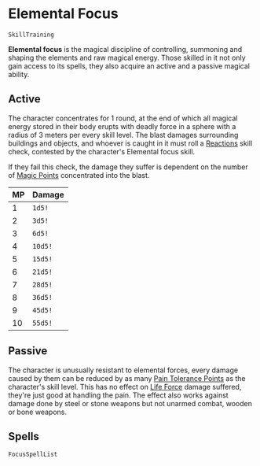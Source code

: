 # Elemental Focus

`SkillTraining`

**Elemental focus** is the magical discipline of controlling, summoning and shaping the elements and raw magical energy. Those skilled in it not only gain access to its spells, they also acquire an active and a passive magical ability.

## Active

The character concentrates for 1 round, at the end of which all magical energy stored in their body erupts with deadly force in a sphere with a radius of 3 meters per every skill level. The blast damages surrounding buildings and objects, and whoever is caught in it must roll a [Reactions](skill:reactions) skill check, contested by the character's Elemental focus skill.

If they fail this check, the damage they suffer is dependent on the number of [Magic Points](character:mp) concentrated into the blast.

| MP | Damage |
| :- | :- |
| 1  | `1d5!` |
| 2  | `3d5!` |
| 3  | `6d5!` |
| 4  | `10d5!` |
| 5  | `15d5!` |
| 6  | `21d5!` |
| 7  | `28d5!` |
| 8  | `36d5!` |
| 9  | `45d5!` |
| 10  | `55d5!` |

## Passive

The character is unusually resistant to elemental forces, every damage caused by them can be reduced by as many [Pain Tolerance Points](character:fp) as the character's skill level. This has no effect on [Life Force](character:ep) damage suffered, they're just good at handling the pain. The effect also works against damage done by steel or stone weapons but not unarmed combat, wooden or bone weapons.

## Spells

`FocusSpellList`
